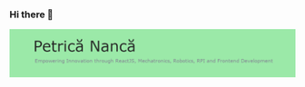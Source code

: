 ### Hi there 👋

<img src="https://raw.githubusercontent.com/petrican/petrican/master/github_petrica_nanca.png" alt="Petrica Nanca banner - software engineer">

<!--
**petrican/petrican** is a ✨ _special_ ✨ repository because its `README.md` (this file) appears on your GitHub profile.

Here are some ideas to get you started:

- 🔭 I’m currently working on ...
- 🌱 I’m currently learning ...
- 👯 I’m looking to collaborate on ...
- 🤔 I’m looking for help with ...
- 💬 Ask me about ...
- 📫 How to reach me: ...
- 😄 Pronouns: ...
- ⚡ Fun fact: ...
-->
